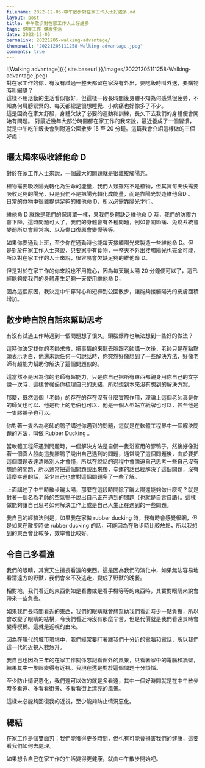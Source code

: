 ```yaml
---
filename: 2022-12-05-中午散步對在家工作人士好處多.md
layout: post
title: 中午散步對在家工作人士好處多
tags: 健康工作 健康生活
date: 2022-12-05
permalink: 20221205-walking-advantage/
thumbnail: "20221205111258-Walking-advantage.jpeg"
comments: true
---
```


![Walking advantage]({{ site.baseurl }}/images/20221205111258-Walking-advantage.jpeg)  
對在家工作的你，有沒有試過一整天都留在家沒有外出，要吃飯時叫外送，要購物時叫網購？  
這樣不用活動的生活看似很好，但這樣一段長時間後身體不知為何感覺很疲勞，不知為何肩膀緊緊的、每天都總是很想睡覺、小病痛也好像多了不少。  
這是因為在家太舒服，身體欠缺了必要的運動和訓練，長久下去我們的身體便會開始有問題。
對最近幾年大部分時間都在家工作的我來說，最近養成了一個習慣，就是中午吃午飯後會到附近公園散步 15 至 20 分鐘。這篇我會介紹這樣做的三個好處：

## 曬太陽來吸收維他命 D

對於在家工作人士來說，一個最大的問題就是很難接觸陽光。

植物需要吸收陽光轉化為生命的能量，我們人類雖然不是植物，但其實每天快需要吸收足夠的陽光，只是我們不是把陽光轉化成能量，而是靠陽光製造維他命D 。日常的食物中很難提供足夠的維他命 D，所以必需靠陽光才行。

維他命 D 就像是我們的保護罩一樣，果我們身體缺乏維他命 D 時，我們的防禦力會下降，這時問題可大了，我們的身體會有各種問題，例如會關節痛、免疫系統會變弱所以會經常病、以及傷口復原會變慢等等。

如果你要通勤上班，至少你在通勤時也能每天接觸陽光來製造一些維他命 D。但是對於在家工作人士來說，只要家中有食物，一整天不外出接觸陽光也完全可能，所以對在家工作的人士來說，很容易會欠缺足夠的維他命 D。

但是對於在家工作的你來說也不用擔心，因為每天曬太陽 20 分鐘便可以了，這已經能夠使我們的身體產生足夠一天使用維他命 D，

因為這個原因，我決定中午穿背心和短褲到公園散步，讓能夠接觸陽光的皮膚面積增加。

## 散步時自說自話來幫助思考

有沒有試過工作時遇到一個問題想了很久，頭腦爆炸也無法想到一些好的做法？

這時你決定找你的老師求救，把事情的來龍去脈跟老師講一次後，老師只是在點點頭表示明白，他還未說任何一句說話時，你突然好像想到了一些解決方法，好像老師有超能力幫助你解決了這個問題似的。

這當然不是因為你的老師有超能力，只是你自己把所有東西都親身用你自己的文字說一次時，這樣會強逼你梳理自己的思緒，所以想到本來沒有想到的解決方案。

那麼，既然這個「老師」的存在的存在沒有什麼實際作用，理論上這個老師真是你的師父也可以、他是街上的老伯也可以、他是一個人型站立紙牌也可以，甚至他是一隻膠鴨子也可以。

你對著一隻名為老師的鴨子講述你遇到的問題，這就是在軟體工程界中一個解決問題的方法，叫做  Rubber Ducking 。

當軟體工程師遇到問題時，一個解決方法是自備一隻浴室用的膠鴨子，然後好像對著一個真人般向這隻膠鴨子說出自己遇到的問題，通常說了這個問題後，由於要把這個問題表達清晰別人才會懂，所以在說話的過程中會強迫自己思考一些自己沒有想過的問題，所以通常把這個問題說出來後，幸運的話已經解決了這個問題，沒有這麼幸運的話，至少自己也會對這個問題多了一些了解。

上面講述了中午時散步曬太陽，那麼在這段時間除了曬太陽還能夠做什麼呢？就是對著一個名為老師的空氣鴨子說出自己正在遇到的問題（也就是自言自語）。這樣做能夠讓自己思考如何解決工作上或是自己人生正在遇到的一些問題。

我自己的經驗法則是，如果我在家做 rubber ducking 時，我有時會感覺很睏，但是如果在散步時做 rubber ducking 的話，可能因為在散步時比較放鬆，所以我想到的東西會比較多，效率會比較好。

## 令自己多看遠

我們的眼睛，其實天生擅長看遠的東西。這是因為我們的演化中，如果無法容易地看清遠方的野獸，我們會來不及逃走，變成了野獸的晚餐。

相對地，我們看近的東西例如是看書或是看手機等等的東西時，其實對眼睛來說會帶來一些負擔。

如果我們長時間看近的東西，我們的眼睛就會想幫助我們看近時少一點負擔，所以會改變了眼睛的結構，令我們看近時沒有那麼辛苦，但是代價就是我們看遠景時會變得模糊。這就是近視的由來。

因為在現代的城市環境中，我們經常要盯著離我們十分近的電腦和電話，所以我們這一代的近視人數急升。

我自己也因為三年的在家工作關係忘記看窗外的風景，只看著家中的電腦和牆壁，結果其中一隻眼變得有近視。我現在還是對於這個問題十分煩惱。

至少防止情況惡化，我們還可以做的就是多看遠，其中一個好時間就是在中午散步時多看遠、多看看街景、多看看街上漂亮的風景。

這樣未必能夠回復我的近視，至少能夠防止情況惡化。

## 總結

在家工作是個雙面刃：我們能獲得更多時問，但也有可能會損害我們的健康，這要看我們如何去處理。

如果想令自己在家工作的生活變得更健康，就由中午散步開始吧。
